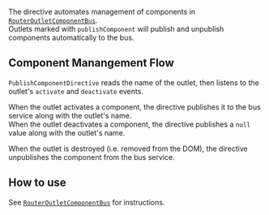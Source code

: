The directive automates management of components in [`RouterOutletComponentBus`](../routeroutletcomponentbus.html).  
Outlets marked with `publishComponent` will publish and unpublish components automatically to the bus.

## Component Manangement Flow
`PublishComponentDirective` reads the name of the outlet, then listens to the outlet's `activate` and `deactivate` events.

When the outlet activates a component, the directive publishes it to the bus service along with the outlet's name.  
When the outlet deactivates a component, the directive publishes a `null` value along with the outlet's name.  

When the outlet is destroyed (i.e. removed from the DOM), the directive unpublishes the component from the bus service.

## How to use
See [`RouterOutletComponentBus`](../routeroutletcomponentbus.html#how-to-use) for instructions.

